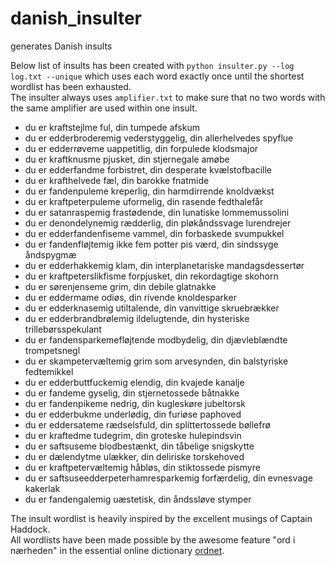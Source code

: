 # danish_insulter
generates Danish insults

Below list of insults has been created with `python insulter.py --log log.txt --unique` which uses each word exactly once until the shortest wordlist has been exhausted.<br>
The insulter always uses `amplifier.txt` to make sure that no two words with the same amplifier are used within one insult.

- du er kraftstejlme ful, din tumpede afskum
- du er edderbroderemig vederstyggelig, din allerhelvedes spyflue
- du er edderrøveme uappetitlig, din forpulede klodsmajor
- du er kraftknusme pjusket, din stjernegale amøbe
- du er edderfandme forbistret, din desperate kvælstofbacille
- du er krafthelvede fæl, din barokke fnatmide
- du er fandenpuleme kreperlig, din harmdirrende knoldvækst
- du er kraftpeterpuleme uformelig, din rasende fedthalefår
- du er satanraspemig frastødende, din lunatiske lommemussolini
- du er denondelynemig rædderlig, din pløkåndssvage lurendrejer
- du er edderfandenfiseme vammel, din forbaskede svumpukkel
- du er fandenfløjtemig ikke fem potter pis værd, din sindssyge åndspygmæ
- du er edderhakkemig klam, din interplanetariske mandagsdessertør
- du er kraftpeterslikfisme forpjusket, din rekordagtige skohorn
- du er sørenjenseme grim, din debile glatnakke
- du er eddermame odiøs, din rivende knoldesparker
- du er edderknasemig utiltalende, din vanvittige skruebrækker
- du er edderbrandbrølemig ildelugtende, din hysteriske trillebørsspekulant
- du er fandensparkemefløjtende modbydelig, din djævleblændte trompetsnegl
- du er skampetervæltemig grim som arvesynden, din balstyriske fedtemikkel
- du er edderbuttfuckemig elendig, din kvajede kanalje
- du er fandeme gyselig, din stjernetossede båtnakke
- du er fandenpikeme nedrig, din kugleskøre jubeltorsk
- du er edderbukme underlødig, din furiøse paphoved
- du er eddersateme rædselsfuld, din splittertossede bøllefrø
- du er kraftedme tudegrim, din groteske hulepindsvin
- du er saftsuseme blodbestænkt, din tåbelige snigskytte
- du er dælendytme ulækker, din deliriske torskehoved
- du er kraftpetervæltemig håbløs, din stiktossede pismyre
- du er saftsuseedderpeterhamresparkemig forfærdelig, din evnesvage kakerlak
- du er fandengalemig uæstetisk, din åndssløve stymper

The insult wordlist is heavily inspired by the excellent musings of Captain Haddock.<br>
All wordlists have been made possible by the awesome feature "ord i nærheden" in the essential online dictionary [ordnet](https://ordnet.dk/).
